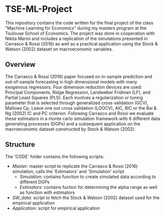 # TSE-ML-Project

This repository contains the code written for the final project of the class "Machine Learning for Economics" during my masters program at the Toulouse School of Economics. The project was done in cooperation with Nikita Marini and includes a replication of the simulations presented in Carrasco & Rossi (2016) as well as a practical application using the Stock & Watson (2002) dataset on macroeconomic variables. 

## Overview

The Carrasco & Rossi (2016) paper focused on in-sample prediction and out-of-sample forecasting in high dimensional models with many exogenous regressors. Four dimension reduction devices are used: Principal Components, Ridge Regression, Landweber Fridman (LF), and Partial Least Squares (PLS). Each involves a regularization or tuning parameter that is selected through generalized cross validation (GCV), Mallows Cp, Leave one out cross validation (LOOCV), AIC, BIC or the Bai & Ng (2002) IC and PC criterion. Following Carrasco and Rossi we evaluate these estimators in a monte carlo simulation framework with 6 different data generating processes (DGPs) and a subsequent application on the macroeconomic dataset constructed by Stock & Watson (2002).

## Structure
The 'CODE' folder contains the following scripts: 
* _Master:_ master script to replicate the Carrasco & Rossi (2016) simulation, calls the 'Estimators' and 'Simulation' script
  + _Simulation:_ contains function to create simulated data according to different DGPs
  + _Estimators:_ contains fuction for determining the alpha range as well as function with estimators
* _SW_data:_ script to fetch the Stock & Watson (2002) dataset used for the empirical application
* _Application:_ script for empirical application
